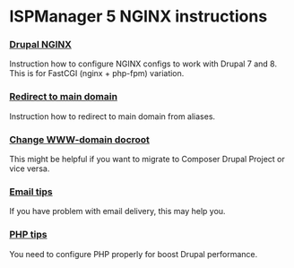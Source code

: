 # ISPManager 5 NGINX instructions 

### [Drupal NGINX](drupal-nginx.md)

Instruction how to configure NGINX configs to work with Drupal 7 and 8. This is for FastCGI (nginx + php-fpm) variation.

### [Redirect to main domain](nginx-redirect-to-main-domain.md)

Instruction how to redirect to main domain from aliases.

### [Change WWW-domain docroot](change-www-docroot.md)

This might be helpful if you want to migrate to Composer Drupal Project or vice versa.

### [Email tips](email-tips.md)

If you have problem with email delivery, this may help you.

### [PHP tips](php-tips.md)

You need to configure PHP properly for boost Drupal performance.
